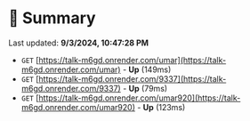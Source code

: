 # 📖 Summary
Last updated: **9/3/2024, 10:47:28 PM**

- `GET` [https://talk-m6gd.onrender.com/umar](https://talk-m6gd.onrender.com/umar) - **Up** (149ms)
- `GET` [https://talk-m6gd.onrender.com/9337](https://talk-m6gd.onrender.com/9337) - **Up** (79ms)
- `GET` [https://talk-m6gd.onrender.com/umar920](https://talk-m6gd.onrender.com/umar920) - **Up** (123ms)
